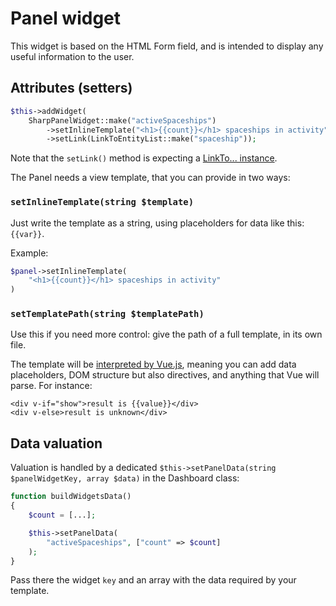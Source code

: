 # Panel widget

This widget is based on the HTML Form field, and is intended to display any useful information to the user.

## Attributes (setters)

```php
$this->addWidget(
    SharpPanelWidget::make("activeSpaceships")
        ->setInlineTemplate("<h1>{{count}}</h1> spaceships in activity")
        ->setLink(LinkToEntityList::make("spaceship"));
```

Note that the `setLink()` method is expecting a [LinkTo... instance](../link-to.md).

The Panel needs a view template, that you can provide in two ways:

### `setInlineTemplate(string $template)`
Just write the template as a string, using placeholders for data like this: `{{var}}`.

Example:

```php
$panel->setInlineTemplate(
    "<h1>{{count}}</h1> spaceships in activity"
)
```

### `setTemplatePath(string $templatePath)`

Use this if you need more control: give the path of a full template, in its own file.

The template will be [interpreted by Vue.js](https://vuejs.org/v2/guide/syntax.html), meaning you can add data placeholders, DOM structure but also directives, and anything that Vue will parse. For instance:

```vue
<div v-if="show">result is {{value}}</div>
<div v-else>result is unknown</div>
```

## Data valuation

Valuation is handled by a dedicated `$this->setPanelData(string $panelWidgetKey, array $data)` in the Dashboard class:

```php
function buildWidgetsData()
{
    $count = [...];

    $this->setPanelData(
        "activeSpaceships", ["count" => $count]
    );
}
```

Pass there the widget `key` and an array with the data required by your template.
